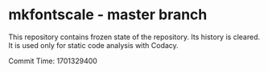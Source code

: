 # mkfontscale - master branch

This repository contains frozen state of the repository.
Its history is cleared. It is used only for static code
analysis with Codacy.

Commit Time: 1701329400
